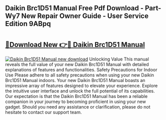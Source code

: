 ## Daikin Brc1D51 Manual Free Pdf Download - Part-Wy7 New Repair Owner Guide - User Service Edition 9ABpq

# <h2><a href="http://bc9787.oget.top/?id=Daikin+Brc1D51+Manual">🔗Download New 👉🔴 Daikin Brc1D51 Manual</a></h2>

[![Daikin Brc1D51 Manual new download](https://i.imgur.com/5g1atiW.png)](http://bc9787.oget.top/?id=Daikin+Brc1D51+Manual)
Unlocking Value This manual reveals the full value of your new Daikin Brc1D51 Manual with detailed explanations of features and functionalities. Safety Precautions for Indoor Use Please adhere to all safety precautions when using your new Daikin Brc1D51 Manual indoors. Your new Daikin Brc1D51 Manual boasts an impressive array of features designed to elevate your experience. Explore the intuitive user interface and unlock the full potential of its capabilities. Our expectation is that the Daikin Brc1D51 Manual has been a reliable companion in your journey to becoming proficient in using your new gadget. Should you need any assistance or clarification, please do not hesitate to contact our support team.
